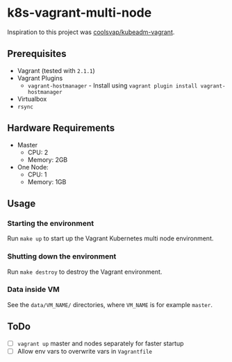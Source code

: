 # k8s-vagrant-multi-node
Inspiration to this project was [coolsvap/kubeadm-vagrant](https://github.com/coolsvap/kubeadm-vagrant).

## Prerequisites
* Vagrant (tested with `2.1.1`)
* Vagrant Plugins
    * `vagrant-hostmanager` - Install using `vagrant plugin install vagrant-hostmanager`
* Virtualbox
* `rsync`

## Hardware Requirements
* Master
    * CPU: 2
    * Memory: 2GB
* One Node:
    * CPU: 1
    * Memory: 1GB

## Usage
### Starting the environment
Run `make up` to start up the Vagrant Kubernetes multi node environment.

### Shutting down the environment
Run `make destroy` to destroy the Vagrant environment.

### Data inside VM
See the `data/VM_NAME/` directories, where `VM_NAME` is for example `master`.

## ToDo
- [ ] `vagrant up` master and nodes separately for faster startup
- [ ] Allow env vars to overwrite vars in `Vagrantfile`
